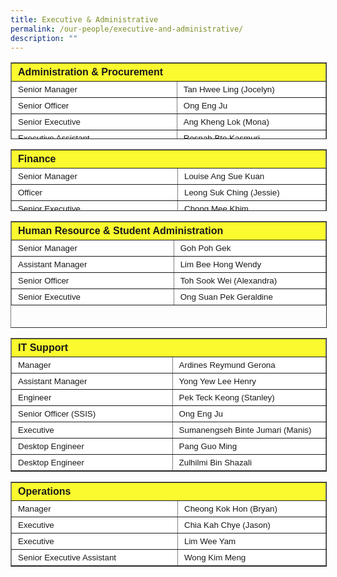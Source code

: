 ```yaml
---
title: Executive & Administrative
permalink: /our-people/executive-and-administrative/
description: ""
---
```

<table border="1" style="box-sizing: inherit; border-collapse: collapse; border-spacing: 0px; max-width: 100%; height: 121px; width: 600px;"><tbody style="box-sizing: inherit;"><tr style="box-sizing: inherit; background: rgb(250, 239, 22);"><td colspan="2" style="box-sizing: inherit; padding: 5px 10px; background-color: rgb(250, 250, 47); width: 599.333px; height: 25px;"><span style="box-sizing: inherit; font-size: 12pt;"><strong style="box-sizing: inherit; font-weight: bold;"><span style="box-sizing: inherit; font-family: &quot;trebuchet ms&quot;, geneva, sans-serif;">Administration &amp; Procurement</span></strong></span></td></tr><tr style="box-sizing: inherit; background: rgb(230, 230, 230); height: 24px;"><td style="box-sizing: inherit; padding: 5px 10px; background-color: rgb(255, 255, 255); width: 317.469px; height: 24px;"><span style="box-sizing: inherit; font-family: &quot;trebuchet ms&quot;, geneva, sans-serif; font-size: 10pt;">Senior Manager</span></td><td style="box-sizing: inherit; padding: 5px 10px; background-color: rgb(255, 255, 255); width: 281.865px; height: 24px;"><span style="box-sizing: inherit; font-family: &quot;trebuchet ms&quot;, geneva, sans-serif; font-size: 10pt;">Tan Hwee Ling (Jocelyn)</span></td></tr><tr style="box-sizing: inherit; background: rgb(255, 255, 255); height: 24px;"><td style="box-sizing: inherit; padding: 5px 10px; background-color: rgb(255, 255, 255); width: 317.469px; height: 24px;"><span style="box-sizing: inherit; font-family: &quot;trebuchet ms&quot;, geneva, sans-serif; font-size: 10pt;">Senior Officer</span></td><td style="box-sizing: inherit; padding: 5px 10px; background-color: rgb(255, 255, 255); width: 281.865px; height: 24px;"><span style="box-sizing: inherit; font-family: &quot;trebuchet ms&quot;, geneva, sans-serif; font-size: 10pt;">Ong Eng Ju</span></td></tr><tr style="box-sizing: inherit; background: rgb(230, 230, 230); height: 24px;"><td style="box-sizing: inherit; padding: 5px 10px; background-color: rgb(255, 255, 255); width: 317.469px; height: 24px;"><span style="box-sizing: inherit; font-family: &quot;trebuchet ms&quot;, geneva, sans-serif; font-size: 10pt;">Senior Executive</span></td><td style="box-sizing: inherit; padding: 5px 10px; background-color: rgb(255, 255, 255); width: 281.865px; height: 24px;"><span style="box-sizing: inherit; font-family: &quot;trebuchet ms&quot;, geneva, sans-serif; font-size: 10pt;">Ang Kheng Lok (Mona)</span></td></tr><tr style="box-sizing: inherit; background: rgb(255, 255, 255); height: 24px;"><td style="box-sizing: inherit; padding: 5px 10px; background-color: rgb(255, 255, 255); width: 317.469px; height: 24px;"><span style="box-sizing: inherit; font-family: &quot;trebuchet ms&quot;, geneva, sans-serif; font-size: 10pt;">Executive Assistant</span></td><td style="box-sizing: inherit; padding: 5px 10px; background-color: rgb(255, 255, 255); width: 281.865px; height: 24px;"><span style="box-sizing: inherit; font-family: &quot;trebuchet ms&quot;, geneva, sans-serif; font-size: 10pt;">Rosnah Bte Kasmuri</span></td></tr></tbody></table>

<table border="1" style="box-sizing: inherit; border-collapse: collapse; border-spacing: 0px; max-width: 100%; height: 97px; width: 600px;"><tbody style="box-sizing: inherit;"><tr style="box-sizing: inherit; background: rgb(250, 239, 22);"><td colspan="2" style="box-sizing: inherit; padding: 5px 10px; background-color: rgb(250, 250, 47); height: 25px;"><span style="box-sizing: inherit; font-size: 12pt;"><strong style="box-sizing: inherit; font-weight: bold;"><span style="box-sizing: inherit; font-family: &quot;trebuchet ms&quot;, geneva, sans-serif;">Finance</span></strong></span></td></tr><tr style="box-sizing: inherit; background: rgb(230, 230, 230); height: 24px;"><td style="box-sizing: inherit; padding: 5px 10px; background-color: rgb(255, 255, 255); width: 360px; height: 24px;"><span style="box-sizing: inherit; font-family: &quot;trebuchet ms&quot;, geneva, sans-serif; font-size: 10pt;">Senior Manager</span></td><td style="box-sizing: inherit; padding: 5px 10px; background-color: rgb(255, 255, 255); width: 320px; height: 24px;"><span style="box-sizing: inherit; font-family: &quot;trebuchet ms&quot;, geneva, sans-serif; font-size: 10pt;">Louise Ang Sue Kuan</span></td></tr><tr style="box-sizing: inherit; background: rgb(255, 255, 255); height: 24px;"><td style="box-sizing: inherit; padding: 5px 10px; background-color: rgb(255, 255, 255); width: 360px; height: 24px;"><span style="box-sizing: inherit; font-family: &quot;trebuchet ms&quot;, geneva, sans-serif; font-size: 10pt;">Officer</span></td><td style="box-sizing: inherit; padding: 5px 10px; background-color: rgb(255, 255, 255); width: 320px; height: 24px;"><span style="box-sizing: inherit; font-family: &quot;trebuchet ms&quot;, geneva, sans-serif; font-size: 10pt;">Leong Suk Ching (Jessie)</span></td></tr><tr style="box-sizing: inherit; background: rgb(230, 230, 230); height: 24px;"><td style="box-sizing: inherit; padding: 5px 10px; background-color: rgb(255, 255, 255); width: 360px; height: 24px;"><span style="box-sizing: inherit; font-family: &quot;trebuchet ms&quot;, geneva, sans-serif; font-size: 10pt;">Senior Executive</span></td><td style="box-sizing: inherit; padding: 5px 10px; background-color: rgb(255, 255, 255); width: 320px; height: 24px;"><span style="box-sizing: inherit; font-family: &quot;trebuchet ms&quot;, geneva, sans-serif; font-size: 10pt;">Chong Mee Khim</span></td></tr></tbody></table>

<table border="1" style="box-sizing: inherit; border-collapse: collapse; border-spacing: 0px; max-width: 100%; height: 169px; width: 600px;"><tbody style="box-sizing: inherit;"><tr style="box-sizing: inherit; background: rgb(255, 255, 255); height: 24px;"><td colspan="2" style="box-sizing: inherit; padding: 5px 10px; background-color: rgb(250, 250, 47); height: 25px;"><span style="box-sizing: inherit; font-size: 12pt;"><strong style="box-sizing: inherit; font-weight: bold;"><span style="box-sizing: inherit; font-family: &quot;trebuchet ms&quot;, geneva, sans-serif;">Human Resource &amp; Student Administration</span></strong></span></td></tr><tr style="box-sizing: inherit; background: rgb(230, 230, 230); height: 24px;"><td style="box-sizing: inherit; padding: 5px 10px; background-color: rgb(255, 255, 255); width: 360px; height: 24px;"><span style="box-sizing: inherit; font-family: &quot;trebuchet ms&quot;, geneva, sans-serif; font-size: 10pt;">Senior Manager</span></td><td style="box-sizing: inherit; padding: 5px 10px; background-color: rgb(255, 255, 255); width: 320px; height: 24px;"><span style="box-sizing: inherit; font-family: &quot;trebuchet ms&quot;, geneva, sans-serif; font-size: 10pt;">Goh Poh Gek</span></td></tr><tr style="box-sizing: inherit; background: rgb(255, 255, 255); height: 24px;"><td style="box-sizing: inherit; padding: 5px 10px; background-color: rgb(255, 255, 255); width: 360px; height: 24px;"><span style="box-sizing: inherit; font-family: &quot;trebuchet ms&quot;, geneva, sans-serif; font-size: 10pt;">Assistant Manager</span></td><td style="box-sizing: inherit; padding: 5px 10px; background-color: rgb(255, 255, 255); width: 320px; height: 24px;"><span style="box-sizing: inherit; font-family: &quot;trebuchet ms&quot;, geneva, sans-serif; font-size: 10pt;">Lim Bee Hong&nbsp;Wendy</span></td></tr><tr style="box-sizing: inherit; background: rgb(230, 230, 230); height: 24px;"><td style="box-sizing: inherit; padding: 5px 10px; background-color: rgb(255, 255, 255); width: 360px; height: 24px;"><span style="box-sizing: inherit; font-family: &quot;trebuchet ms&quot;, geneva, sans-serif; font-size: 10pt;">Senior Officer</span></td><td style="box-sizing: inherit; padding: 5px 10px; background-color: rgb(255, 255, 255); width: 320px; height: 24px;"><span style="box-sizing: inherit; font-family: &quot;trebuchet ms&quot;, geneva, sans-serif; font-size: 10pt;">Toh Sook Wei (Alexandra)</span></td></tr><tr style="box-sizing: inherit; background: rgb(255, 255, 255); height: 24px;"><td style="box-sizing: inherit; padding: 5px 10px; background-color: rgb(255, 255, 255); width: 360px; height: 24px;"><span style="box-sizing: inherit; font-family: &quot;trebuchet ms&quot;, geneva, sans-serif; font-size: 10pt;">Senior Executive</span></td><td style="box-sizing: inherit; padding: 5px 10px; background-color: rgb(255, 255, 255); width: 320px; height: 24px;"><span style="box-sizing: inherit; font-family: &quot;trebuchet ms&quot;, geneva, sans-serif; font-size: 10pt;">Ong Suan Pek Geraldine</span></td></tr></tbody></table>

<table border="1" style="box-sizing: inherit; border-collapse: collapse; border-spacing: 0px; max-width: 100%; width: 600px;"><tbody style="box-sizing: inherit;"><tr style="box-sizing: inherit; background: rgb(250, 239, 22); height: 24px;"><td colspan="2" style="box-sizing: inherit; padding: 5px 10px; background-color: rgb(250, 250, 47);"><span style="box-sizing: inherit; font-size: 12pt;"><strong style="box-sizing: inherit; font-weight: bold;"><span style="box-sizing: inherit; font-family: &quot;trebuchet ms&quot;, geneva, sans-serif;">IT Support</span></strong></span></td></tr><tr style="box-sizing: inherit; background: rgb(230, 230, 230); height: 24px;"><td style="box-sizing: inherit; padding: 5px 10px; background-color: rgb(255, 255, 255); width: 360px;"><span style="box-sizing: inherit; font-family: &quot;trebuchet ms&quot;, geneva, sans-serif; font-size: 10pt;">Manager</span></td><td style="box-sizing: inherit; padding: 5px 10px; background-color: rgb(255, 255, 255); width: 320px;"><span style="box-sizing: inherit; font-family: &quot;trebuchet ms&quot;, geneva, sans-serif; font-size: 10pt;">Ardines Reymund Gerona</span></td></tr><tr style="box-sizing: inherit; background: rgb(230, 230, 230); height: 24px;"><td style="box-sizing: inherit; padding: 5px 10px; background-color: rgb(255, 255, 255); width: 360px;"><span style="box-sizing: inherit; font-family: &quot;trebuchet ms&quot;, geneva, sans-serif; font-size: 10pt;">Assistant Manager</span></td><td style="box-sizing: inherit; padding: 5px 10px; background-color: rgb(255, 255, 255); width: 320px;"><span style="box-sizing: inherit; font-family: &quot;trebuchet ms&quot;, geneva, sans-serif; font-size: 10pt;">Yong Yew Lee&nbsp;Henry</span></td></tr><tr style="box-sizing: inherit; background: rgb(255, 255, 255); height: 24px;"><td style="box-sizing: inherit; padding: 5px 10px; background-color: rgb(255, 255, 255); width: 360px;"><span style="box-sizing: inherit; font-family: &quot;trebuchet ms&quot;, geneva, sans-serif; font-size: 10pt;">Engineer</span></td><td style="box-sizing: inherit; padding: 5px 10px; background-color: rgb(255, 255, 255); width: 320px;"><span style="box-sizing: inherit; font-family: &quot;trebuchet ms&quot;, geneva, sans-serif; font-size: 10pt;">Pek Teck Keong (Stanley)</span></td></tr><tr style="box-sizing: inherit; background: rgb(230, 230, 230);"><td style="box-sizing: inherit; padding: 5px 10px; background-color: rgb(255, 255, 255); width: 360px;"><span style="box-sizing: inherit; font-family: &quot;trebuchet ms&quot;, geneva, sans-serif; font-size: 10pt;">Senior Officer (SSIS)</span></td><td style="box-sizing: inherit; padding: 5px 10px; background-color: rgb(255, 255, 255); width: 320px;"><span style="box-sizing: inherit; font-family: &quot;trebuchet ms&quot;, geneva, sans-serif; font-size: 10pt;">Ong Eng Ju</span></td></tr><tr style="box-sizing: inherit; background: rgb(255, 255, 255); height: 24px;"><td style="box-sizing: inherit; padding: 5px 10px; background-color: rgb(255, 255, 255); width: 360px;"><span style="box-sizing: inherit; font-family: &quot;trebuchet ms&quot;, geneva, sans-serif; font-size: 10pt;">Executive</span></td><td style="box-sizing: inherit; padding: 5px 10px; background-color: rgb(255, 255, 255); width: 320px;"><span style="box-sizing: inherit; font-family: &quot;trebuchet ms&quot;, geneva, sans-serif; font-size: 10pt;">Sumanengseh Binte Jumari (Manis)</span></td></tr><tr style="box-sizing: inherit; background: rgb(230, 230, 230);"><td style="box-sizing: inherit; padding: 5px 10px; background-color: rgb(255, 255, 255); width: 360px;"><span style="box-sizing: inherit; font-family: &quot;trebuchet ms&quot;, geneva, sans-serif; font-size: 10pt;">Desktop Engineer</span></td><td style="box-sizing: inherit; padding: 5px 10px; background-color: rgb(255, 255, 255); width: 320px;"><span style="box-sizing: inherit; font-family: &quot;trebuchet ms&quot;, geneva, sans-serif; font-size: 10pt;">Pang Guo Ming</span></td></tr><tr style="box-sizing: inherit; background: rgb(255, 255, 255);"><td style="box-sizing: inherit; padding: 5px 10px; background-color: rgb(255, 255, 255); width: 360px;"><span style="box-sizing: inherit; font-family: &quot;trebuchet ms&quot;, geneva, sans-serif; font-size: 10pt;">Desktop Engineer</span></td><td style="box-sizing: inherit; padding: 5px 10px; background-color: rgb(255, 255, 255); width: 320px;"><span style="box-sizing: inherit; font-family: &quot;trebuchet ms&quot;, geneva, sans-serif; font-size: 10pt;">Zulhilmi Bin Shazali</span></td></tr></tbody></table>

<table border="1" style="box-sizing: inherit; border-collapse: collapse; border-spacing: 0px; max-width: 100%; width: 600px;"><tbody style="box-sizing: inherit;"><tr style="box-sizing: inherit; background: rgb(255, 255, 255);"><td colspan="2" style="box-sizing: inherit; padding: 5px 10px; background-color: rgb(250, 250, 47); text-align: left;"><span style="box-sizing: inherit; font-size: 12pt;"><strong style="box-sizing: inherit; font-weight: bold;"><span style="box-sizing: inherit; font-family: &quot;trebuchet ms&quot;, geneva, sans-serif;">Operations</span></strong></span></td></tr><tr style="box-sizing: inherit; background: rgb(230, 230, 230);"><td style="box-sizing: inherit; padding: 5px 10px; background-color: rgb(255, 255, 255); width: 360px; text-align: left;"><span style="box-sizing: inherit; font-family: &quot;trebuchet ms&quot;, geneva, sans-serif; font-size: 10pt;">Manager</span></td><td style="box-sizing: inherit; padding: 5px 10px; background-color: rgb(255, 255, 255); width: 320px; text-align: left;"><span style="box-sizing: inherit; font-family: &quot;trebuchet ms&quot;, geneva, sans-serif; font-size: 10pt;">Cheong Kok Hon (Bryan)</span></td></tr><tr style="box-sizing: inherit; background: rgb(255, 255, 255);"><td style="box-sizing: inherit; padding: 5px 10px; background-color: rgb(255, 255, 255); width: 360px; text-align: left;"><span style="box-sizing: inherit; font-family: &quot;trebuchet ms&quot;, geneva, sans-serif; font-size: 10pt;">Executive</span></td><td style="box-sizing: inherit; padding: 5px 10px; background-color: rgb(255, 255, 255); width: 320px; text-align: left;"><span style="box-sizing: inherit; font-family: &quot;trebuchet ms&quot;, geneva, sans-serif; font-size: 10pt;">Chia Kah Chye (Jason)</span></td></tr><tr style="box-sizing: inherit; background: rgb(230, 230, 230);"><td style="box-sizing: inherit; padding: 5px 10px; background-color: rgb(255, 255, 255); width: 360px; text-align: left;"><span style="box-sizing: inherit; font-family: &quot;trebuchet ms&quot;, geneva, sans-serif; font-size: 10pt;">Executive</span></td><td style="box-sizing: inherit; padding: 5px 10px; background-color: rgb(255, 255, 255); width: 320px; text-align: left;"><span style="box-sizing: inherit; font-family: &quot;trebuchet ms&quot;, geneva, sans-serif; font-size: 10pt;">Lim Wee Yam</span></td></tr><tr style="box-sizing: inherit; background: rgb(255, 255, 255);"><td style="box-sizing: inherit; padding: 5px 10px; background-color: rgb(255, 255, 255); width: 360px; text-align: left;"><span style="box-sizing: inherit; font-family: &quot;trebuchet ms&quot;, geneva, sans-serif; font-size: 10pt;">Senior Executive Assistant</span></td><td style="box-sizing: inherit; padding: 5px 10px; background-color: rgb(255, 255, 255); width: 320px; text-align: left;"><span style="box-sizing: inherit; font-family: &quot;trebuchet ms&quot;, geneva, sans-serif; font-size: 10pt;">Wong Kim Meng</span></td></tr></tbody></table>